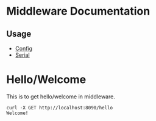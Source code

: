 # Middleware Documentation

## Usage

- [Config](./usage/config.md)
- [Serial](./usage/serial.md)

# Hello/Welcome

This is to get hello/welcome in middleware.

```shell
curl -X GET http://localhost:8090/hello
Welcome!
```
